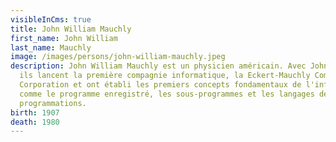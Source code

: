```yaml
---
visibleInCms: true
title: John William Mauchly
first_name: John William
last_name: Mauchly
image: /images/persons/john-william-mauchly.jpeg
description: John William Mauchly est un physicien américain. Avec John Eckert,
  ils lancent la première compagnie informatique, la Eckert-Mauchly Computer
  Corporation et ont établi les premiers concepts fondamentaux de l'informatique
  comme le programme enregistré, les sous-programmes et les langages de
  programmations.
birth: 1907
death: 1980
---
```

